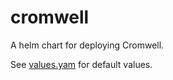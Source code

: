 # cromwell

A helm chart for deploying Cromwell.

See [values.yam](./values.yaml) for default values.
